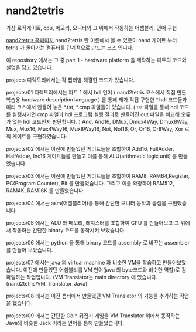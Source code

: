 # nand2tetris
가상 로직게이트, cpu, 메모리, 모니터와 그 위에서 작동하는 어셈블리, 언어 구현

[nand2tetris 홈페이지](https://www.nand2tetris.org/)
nand2tetris 란 이름에서 볼 수 있듯이 nand 게이트 부터 tetris 가 돌아가는 컴퓨터를 단계적으로 만드는 코스 입니다.

이 repository 에서는 그 중 part 1 - hardware platform 을 제작하는 파트의 코드와 설명을 담고 있습니다.

projects 디렉토리에서는 각 챕터별 해결한 코드가 있습니다.

projects/01 디렉토리에서는 파트 1 에서 hdl 언어 ( nand2tetris 코스에서 직접 만든 학습용 hardware description language ) 를 통해 제가 직접 구현한 *.hdl 코드들과 미리 코스에서 만들어 놓은 *.tst, *.cmp 파일들이 있습니다. ( tst 파일을 통해 hdl 코드를 실행시키면 cmp 파일과 hdl 프로그램 실행 결과로 만들어진 out 파일을 비교해 오류가 없는 hdl 코드인지 판단합니다. )
And, And16, DMux, Dmux4Way, Dmux8Way, Mux, Mux16, Mux4Way16, Mux8Way16, Not, Not16, Or, Or16, Or8Way, Xor 로직 게이트를 구현하였습니다.

projects/02 에서는 이전에 만들었던 게이트들을 조합하여 Add16, FullAdder, HalfAdder, Inc16 게이트들을 만들고 이를 통해 ALU(arithmetic logic unit) 를 만들었습니다.

projects/03 에서는 이전에 만들었던 게이트들을 조합하여 RAM8, RAM64,Register, PC(Program Counter), Bit 를 만들었습니다. 그리고 이를 확장하여 RAM512, RAM4K, RAM16K 를 만들었습니다.

projects/04 에서는 asm(어셈블리어)를 통해 간단한 모니터 동작과 곱셈을 구현했습니다.

projects/05 에서는 ALU 와 메모리, 레지스터를 조합하여 CPU 를 만들어보고 그 위에서 작동하는 간단한 binary 코드를 동작시켜 보았습니다.

projects/06 에서는 python 을 통해 binary 코드를 assembly 로 바꾸는 assembler 를 만들어 보았습니다.

projects/07 에서는 java 의 virtual machine 과 비슷한 VM을 학습하고 만들어보았습니다. 이전에 만들었던 어셈블리를 VM 언어(java 의 byte코드와 비슷한 역할)로 컴파일하는 작업입니다. (VM Translator는 main directory 에 있습니다. (nand2tetris/VM_Translator_Java)

projects/08 에서는 이전 챕터에서 만들었던 VM Translator 의 기능을 추가하는 작업을 했습니다.

projects/09 에서는 간단한 Coin 뒤집기 게임을 VM Translator 위에서 동작하는 Java와 비슷한 Jack 이라는 언어를 통해 만들었습니다.
